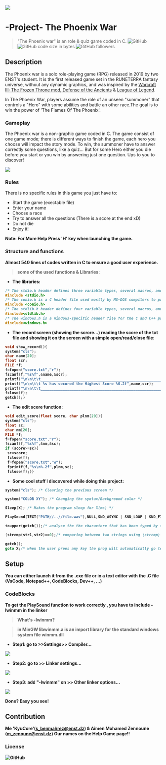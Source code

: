 
![](img/phoenix.jpg)

# -Project- The Phoenix War

> "The Phoenix war" is an role & quiz game coded in C.
![GitHub](https://img.shields.io/github/license/KyuCore/The-Phoenix-War--Project-.svg)
![GitHub code size in bytes](https://img.shields.io/github/languages/code-size/KyuCore/The-Phoenix-War--Project-.svg)
![GitHub followers](https://img.shields.io/github/followers/KyuCore.svg?label=Follow&style=social)

## Description

The Phoenix war is a solo role-playing game (RPG) released in 2019 by two ENST's student. It is the first released game set in the RUNETERRA fantasy universe, without any dynamic graphics, and was inspired by the [Warcraft III: The Frozen Throne mod, Defense of the Ancients](https://en.wikipedia.org/wiki/World_of_Warcraft#Starting_a_character_or_play_session) & [League of Legend](https://en.wikipedia.org/wiki/League_of_Legends).

   In The Phoenix War, players assume the role of an unseen "summoner"
that controls a "Hero" with some abilities and battle an other race.The goal is to win the power of 'The Flames Of The Phoenix'.

### Gameplay

The Phoenix war is a non-graphic game coded in C. The game consist of one game mode; there is different ways to finish the game, each hero you choose will impact the story mode. To win, the summoner have to answer correctly some questions, like a quiz... But for some Hero either you die before you start or you win by answering just one question. Ups to you to discover!

![](img/game.png)

### Rules

There is no specific rules in this game you just have to:

- Start the game (exectable file)
- Enter your name
- Choose a race
- Try to answer all the questions (There is a score at the end xD)
- Do not die
- Enjoy it!

<strong>Note<strong>: For More Help Press 'H' key when launching the game.

### Structure and functions

Almost 540 lines of codes written in C to ensure a good user experience.
>some of the used functions & Libraries:

- The libraries:

```C
/* The stdio.h header defines three variable types, several macros, and various functions for performing input and output. */
#include <stdio.h>
/* The conio.h is a C header file used mostly by MS-DOS compilers to provide console input/output. It is not part of the C standard library or ISO C, nor is it defined by POSIX. */
#include <conio.h>
/* The stdlib.h header defines four variable types, several macros, and various functions for performing general functions. */
#include<stdlib.h>
/* The windows.h is a Windows-specific header file for the C and C++ programming languages which contains declarations for all of the functions in the Windows API, all the common macros used by Windows programmers, and all the data types used by the various functions and subsystems. */
#include<windows.h>
```

- The record screen (showing the scrore...) reading the score of the txt file and showing it on the screen with a simple open/read/close file:

```C
void show_record(){
system("cls");
char name[20];
float scr;
FILE *f;
f=fopen("score.txt","r");
fscanf(f,"%s%f",&name,&scr);
printf("\n\n\t\t_______________________________________________________");
printf("\n\n\t\t %s has secured the Highest Score %0.2f",name,scr);
printf("\n\n\t\t_______________________________________________________");
fclose(f);
getch();}
```

- The edit score function:

```C
void edit_score(float score, char plnm[20]){
system("cls");
float sc;
char nm[20];
FILE *f;
f=fopen("score.txt","r");
fscanf(f,"%s%f",&nm,&sc);
if (score>=sc){
 sc=score;
 fclose(f);
 f=fopen("score.txt","w");
 fprintf(f,"%s\n%.2f",plnm,sc);
 fclose(f);}}
```

- Some cool stuff I discovered while doing this project:

```C
system("cls"); /* Clearing the previous screen */

system("COLOR XY"); /* Changing the syntax/Background color */

Sleep(X); /* Makes the program sleep for X(ms) */

PlaySound(TEXT("PATH//..//file.wav"),NULL,SND_ASYNC | SND_LOOP | SND_FILENAME);/* playing a background music while the game is running */

toupper(getch());/* analyse the the charactere that has been typed by the user */

(strcmp(str1,str2)==0);/* comparing between two strings using (strcmp) */

getch();
goto X;/* when the user prees any key the prog will automatically go to the "X" page */
```

## Setup
You can either launch it from the .exe file or in a text editor with the .C file (VsCode, Notepad++, CodeBlocks, Dev++, ...)

### CodeBlocks

To get the PlaySound function to work correctly , you have to include -lwinmm in the linker
>What's -lwinmm?

>in MinGW libwinmm.a is an import library for the standard windows system file winmm.dll

- Step1: go to >>Settings>> Compiler...

![](img/Capture1.PNG)

- Step2: go to >> Linker settings...

![](img/Capture2.PNG)

- Step3: add "-lwinmm" on >> Other linker options...

![](img/Capture3.PNG)

Done? Easy you see!

## Contribution

Me 'KyuCore'(s_benmahrez@enst.dz) & Aimen Mohamed Zennoune (m_zenoune@enst.dz)
Our names on the Help Game page!!

### License

![GitHub](https://img.shields.io/github/license/KyuCore/The-Phoenix-War--Project-.svg)
